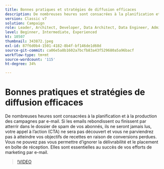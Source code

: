```yaml
---
title: Bonnes pratiques et stratégies de diffusion efficaces
description: De nombreuses heures sont consacrées à la planification et à la production des campagnes par e-mail. Si les emails rebondissent ou finissent par atterrir dans le dossier de spam de vos abonnés, ils... (Les descriptions doivent comporter entre 60 et 160 caractères)
version: Classic v7
solution: Campaign
role: Leader, Architect, Developer, Data Architect, Data Engineer, Admin, User
level: Beginner, Intermediate, Experienced
kt: 10507
thumbnail: 343872.jpeg
exl-id: 87f6d0b4-1501-4182-8b4f-bf146de1d60d
source-git-commit: ca06e5a8b1602a7bcfb83a43f529680a5a96bacf
workflow-type: tm+mt
source-wordcount: '115'
ht-degree: 34%

---
```


# Bonnes pratiques et stratégies de diffusion efficaces

De nombreuses heures sont consacrées à la planification et à la production des campagnes par e-mail. Si les emails rebondissent ou finissent par atterrir dans le dossier de spam de vos abonnés, ils ne seront jamais lus, votre appel à l’action (CTA) ne sera pas découvert et vous ne parviendrez pas à atteindre vos objectifs de recettes en raison de conversions perdues. Vous ne pouvez pas vous permettre d’ignorer la délivrabilité et le placement en boîte de réception. Elles sont essentielles au succès de vos efforts de marketing par e-mail.

>[!VIDEO](https://video.tv.adobe.com/v/343872/?quality=12&learn=on)
